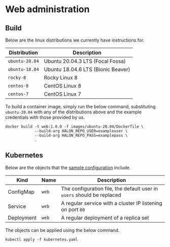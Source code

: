 # Web administration

## Build

Below are the linux distributions we currently have instructions for.

| Distribution   | Description                        |
| -------------- | ---------------------------------- |
| `ubuntu-20.04` | Ubuntu 20.04.3 LTS (Focal Fossa)   |
| `ubuntu-18.04` | Ubuntu 18.04.6 LTS (Bionic Beaver) |
| `rocky-8`      | Rocky Linux 8                      |
| `centos-8`     | CentOS Linux 8                     |
| `centos-7`     | CentOS Linux 7                     |

To build a container image, simply run the below command, substituting `ubuntu-20.04` with any of the distributions above and the example credentials with those provided by us.

```
docker build -t web:1.0.0 -f images/ubuntu-20.04/Dockerfile \
             --build-arg HALON_REPO_USER=exampleuser \
             --build-arg HALON_REPO_PASS=examplepass \
             .
```

## Kubernetes

Below are the objects that the [sample configuration](kubernetes.yaml) include.

Kind       | Name   | Description                                                            |
---------- | ------ | ---------------------------------------------------------------------- |
ConfigMap  | `web`  | The configuration file, the default user in `users` should be replaced |
Service    | `web`  | A regular service with a cluster IP listening on port `80`             |
Deployment | `web`  | A regular deployment of a replica set                                  |

The objects can be applied using the below command.

```
kubectl apply -f kubernetes.yaml
```